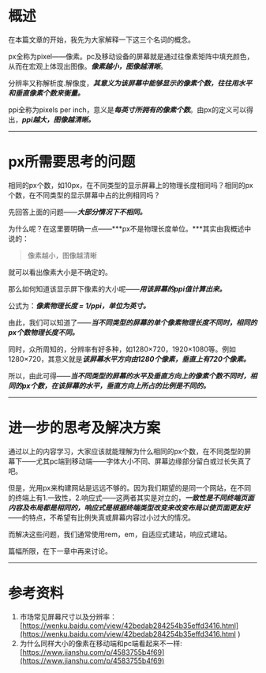 # 概述

在本篇文章的开始，我先为大家解释一下这三个名词的概念。

px全称为pixel——像素。pc及移动设备的屏幕就是通过往像素矩阵中填充颜色，从而在宏观上体现出图像。***像素越小，图像越清晰***。

分辨率又称解析度.解像度，***其意义为该屏幕中能够显示的像素个数，往往用水平和垂直像素个数来衡量。***

ppi全称为pixels per inch，意义是***每英寸所拥有的像素个数***。由px的定义可以得出，***ppi越大，图像越清晰。***

---

# px所需要思考的问题

相同的px个数，如10px，在不同类型的显示屏幕上的物理长度相同吗？相同的px个数，在不同类型的显示屏幕中占的比例相同吗？

先回答上面的问题——***大部分情况下不相同。***

为什么呢？在这里要明确一点——***px不是物理长度单位。***其实由我概述中说的：

> 像素越小，图像越清晰

就可以看出像素大小是不确定的。

那么如何知道该显示屏下像素的大小呢——***用该屏幕的ppi值计算出来。***

公式为：***像素物理长度 = 1/ppi，单位为英寸。***

由此，我们可以知道了——***当不同类型的屏幕的单个像素物理长度不同时，相同的px个数物理长度不同。***

同时，众所周知的，分辨率有好多种，如1280×720，1920×1080等。例如1280×720，其意义就是***该屏幕水平方向由1280个像素，垂直上有720个像素。***

所以，由此可得——***当不同类型的屏幕的水平及垂直方向上的像素个数不同时，相同的px个数，在该屏幕的水平，垂直方向上所占的比例是不同的。***

---

# 进一步的思考及解决方案

通过以上的内容学习，大家应该就能理解为什么相同的px个数，在不同类型的屏幕下——尤其pc端到移动端——字体大小不同、屏幕边缘部分留白或过长失真了吧。

但是，光用px来构建网站是远远不够的。因为我们期望的是同一个网站，在不同的终端上有1.一致性，2.响应式——这两者其实是对立的，***一致性是不同终端页面内容及布局都是相同的，响应式是根据终端类型改变来改变布局以使页面更友好***——的特点，不希望有比例失真或屏幕内容过小过大的情况。

而解决这些问题，我们通常使用rem，em，自适应式建站，响应式建站。

篇幅所限，在下一章中再来讨论。

---

# 参考资料

1. 市场常见屏幕尺寸以及分辨率：[https://wenku.baidu.com/view/42bedab284254b35effd3416.html](https://wenku.baidu.com/view/42bedab284254b35effd3416.html )
2. 为什么同样大小的像素在移动端和pc端看起来不一样:[https://www.jianshu.com/p/4583755b4f69](https://www.jianshu.com/p/4583755b4f69)
